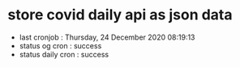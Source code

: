 # store covid daily api as json data

- last cronjob : Thursday, 24 December 2020 08:19:13
- status og cron : success
- status daily cron : success
      
      